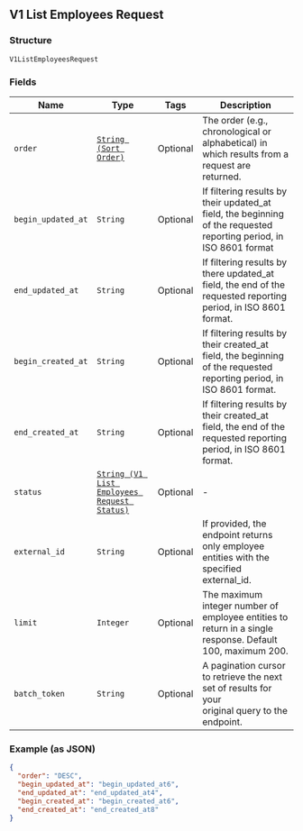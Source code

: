 ## V1 List Employees Request

### Structure

`V1ListEmployeesRequest`

### Fields

| Name | Type | Tags | Description |
|  --- | --- | --- | --- |
| `order` | [`String (Sort Order)`](/doc/models/sort-order.md) | Optional | The order (e.g., chronological or alphabetical) in which results from a request are returned. |
| `begin_updated_at` | `String` | Optional | If filtering results by their updated_at field, the beginning of the requested reporting period, in ISO 8601 format |
| `end_updated_at` | `String` | Optional | If filtering results by there updated_at field, the end of the requested reporting period, in ISO 8601 format. |
| `begin_created_at` | `String` | Optional | If filtering results by their created_at field, the beginning of the requested reporting period, in ISO 8601 format. |
| `end_created_at` | `String` | Optional | If filtering results by their created_at field, the end of the requested reporting period, in ISO 8601 format. |
| `status` | [`String (V1 List Employees Request Status)`](/doc/models/v1-list-employees-request-status.md) | Optional | - |
| `external_id` | `String` | Optional | If provided, the endpoint returns only employee entities with the specified external_id. |
| `limit` | `Integer` | Optional | The maximum integer number of employee entities to return in a single response. Default 100, maximum 200. |
| `batch_token` | `String` | Optional | A pagination cursor to retrieve the next set of results for your<br>original query to the endpoint. |

### Example (as JSON)

```json
{
  "order": "DESC",
  "begin_updated_at": "begin_updated_at6",
  "end_updated_at": "end_updated_at4",
  "begin_created_at": "begin_created_at6",
  "end_created_at": "end_created_at8"
}
```

